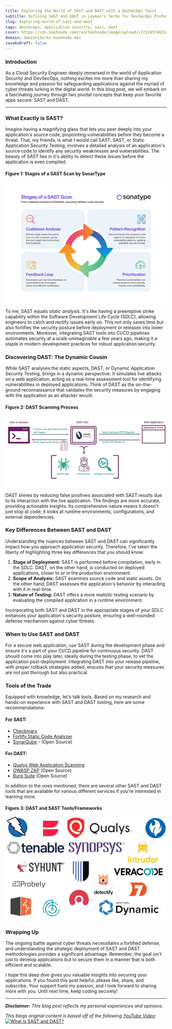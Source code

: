 ```yaml
---
title: Exploring the World of SAST and DAST with a DevSecOps Twist
subtitle: Defining SAST and DAST in Layman's terms for DevSecOps Professionals
slug: exploring-world-of-sast-and-dast
tags: devsecops, application security, sast, dast
cover: https://cdn.hashnode.com/res/hashnode/image/upload/v1712457482240/ROloDJ_Yo.jpg?auto=format
domain: damienjburks.hashnode.dev
saveAsDraft: false
---
```


### Introduction

As a Cloud Security Engineer deeply immersed in the world of Application Security and DevSecOps, nothing excites me more than sharing my knowledge and passion for safeguarding applications against the myriad of cyber threats lurking in the digital world. In this blog post, we will embark on a fascinating journey through two pivotal concepts that keep your favorite apps secure: SAST and DAST.

---

### What Exactly is SAST?

Imagine having a magnifying glass that lets you peer deeply into your application's source code, pinpointing vulnerabilities before they become a threat. That, my friends, is what I would call SAST. SAST, or Static Application Security Testing, involves a detailed analysis of an application's source code to identify any security weaknesses and vulnerabilities. The beauty of SAST lies in it's ability to detect these issues before the application is even compiled.

#### Figure 1: Stages of a SAST Scan by SonarType

[![Stages of a SAST Scan by Sonatype](https://raw.githubusercontent.com/The-DevSec-Blueprint/dsb-digest/main/assets/exploring_the_world_of_sasts_and_dast/stages_of_sast.jpg)](https://www.sonatype.com/hs-fs/hubfs/stages-of-sast.jpg?width=2000&height=1499&name=stages-of-sast.jpg)

To me, SAST equals _static analysis_. It's like having a preemptive strike capability within the Software Development Life Cycle (SDLC), allowing engineers to catch and rectify issues early on. This not only saves time but also fortifies the security posture before deployment or releases into lower environments. Moreover, integrating SAST tools into CI/CD pipelines automates security at a scale unimaginable a few years ago, making it a staple in modern development practices for robust application security.

### Discovering DAST: The Dynamic Cousin

While SAST analyses the static aspects, DAST, or Dynamic Application Security Testing, brings in a dynamic perspective. It simulates live attacks on a web application, acting as a real-time assessment tool for identifying vulnerabilities in deployed applications. Think of DAST as the on-the-ground reconnaissance that validates the security measures by engaging with the application as an attacker would.

#### Figure 2: DAST Scanning Process

[![DAST Scanning Process](https://raw.githubusercontent.com/The-DevSec-Blueprint/dsb-digest/main/assets/exploring_the_world_of_sasts_and_dast/dast_process_overview.jpeg)](https://miro.medium.com/v2/resize:fit:720/format:webp/1*ovjOeWWoqzHeN6TvXbOeQQ.png)

DAST shines by reducing false positives associated with SAST results due to its interaction with the live application. The findings are more accurate, providing actionable insights. Its comprehensive nature means it doesn't just stop at code; it looks at runtime environments, configurations, and external dependencies.

### Key Differences Between SAST and DAST

Understanding the nuances between SAST and DAST can significantly impact how you approach application security. Therefore, I've taken the liberty of highlighting three key differences that you should know:

1. **Stage of Deployment:** SAST is performed before compilation, early in the SDLC. DAST, on the other hand, is conducted on deployed applications, closer to or in the production environment.
2. **Scope of Analysis:** SAST examines source code and static assets. On the other hand, DAST assesses the application's behavior by interacting with it in real-time.
3. **Nature of Testing:** DAST offers a more realistic testing scenario by evaluating the compiled application in a runtime environment.

Incorporating both SAST and DAST in the appropriate stages of your SDLC enhances your application's security posture, ensuring a well-rounded defense mechanism against cyber threats.

### When to Use SAST and DAST

For a secure web application, use SAST during the development phase and ensure it's a part of your CI/CD pipeline for continuous security. DAST should come into play later, ideally during the testing phase, to vet the application post-deployment. Integrating DAST into your release pipeline, with proper rollback strategies added, ensures that your security measures are not just thorough but also practical.

### Tools of the Trade

Equipped with knowledge, let's talk tools. Based on my research and hands-on experience with SAST and DAST tooling, here are some recommendations:

#### **For SAST:**
- [Checkmarx](https://checkmarx.com/product/application-security-platform/)
- [Fortify Static Code Analyzer](https://www.microfocus.com/documentation/fortify-static-code/)
- [SonarQube](https://www.sonarsource.com/products/sonarqube/) - (Open Source)

#### **For DAST:**
- [Qualys Web Application Scanning](https://www.qualys.com/apps/web-app-scanning/)
- [OWASP ZAP](https://www.zaproxy.org) (Open Source)
- [Burp Suite](https://portswigger.net/burp) (Open Source)

In addition to the ones mentioned, there are several other SAST and DAST tools that are available for various different services if you're interested in learning more:

#### Figure 3: DAST and SAST Tools/Frameworks

[![Stages of a SAST Scan by Sonatype](https://raw.githubusercontent.com/The-DevSec-Blueprint/dsb-digest/main/assets/exploring_the_world_of_sasts_and_dast/tooling.jpeg)]((https://miro.medium.com/v2/resize:fit:720/format:webp/1*ovjOeWWoqzHeN6TvXbOeQQ.png))

### Wrapping Up

The ongoing battle against cyber threats necessitates a fortified defense, and understanding the strategic deployment of SAST and DAST methodologies provides a significant advantage. Remember, the goal isn't just to develop applications but to secure them in a manner that is both efficient and scalable.

I hope this deep dive gives you valuable insights into securing your applications. If you found this post helpful, please like, share, and subscribe. Your support fuels my passion, and I look forward to sharing more with you. Until next time, keep coding securely!

---

***Disclaimer:** This blog post reflects my personal experiences and opinions.*

_This blogs original content is based off of the following [YouTube Video](https://www.youtube.com/watch?v=Nz7WCh9HQpo):_
[![What is SAST and DAST?](https://img.youtube.com/vi/Nz7WCh9HQpo/0.jpg)](https://www.youtube.com/watch?v=Nz7WCh9HQpo)
